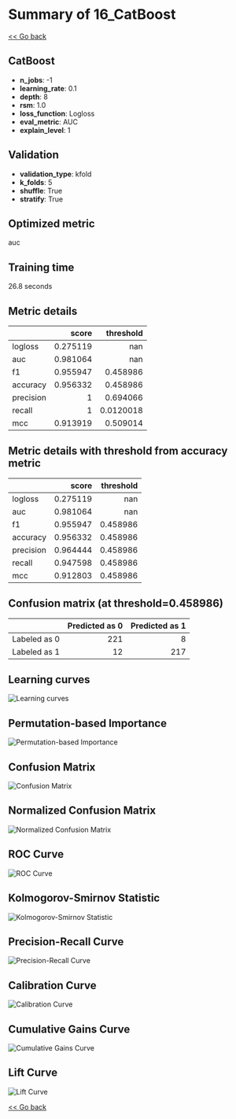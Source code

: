 # Summary of 16_CatBoost

[<< Go back](../README.md)


## CatBoost
- **n_jobs**: -1
- **learning_rate**: 0.1
- **depth**: 8
- **rsm**: 1.0
- **loss_function**: Logloss
- **eval_metric**: AUC
- **explain_level**: 1

## Validation
 - **validation_type**: kfold
 - **k_folds**: 5
 - **shuffle**: True
 - **stratify**: True

## Optimized metric
auc

## Training time

26.8 seconds

## Metric details
|           |    score |   threshold |
|:----------|---------:|------------:|
| logloss   | 0.275119 | nan         |
| auc       | 0.981064 | nan         |
| f1        | 0.955947 |   0.458986  |
| accuracy  | 0.956332 |   0.458986  |
| precision | 1        |   0.694066  |
| recall    | 1        |   0.0120018 |
| mcc       | 0.913919 |   0.509014  |


## Metric details with threshold from accuracy metric
|           |    score |   threshold |
|:----------|---------:|------------:|
| logloss   | 0.275119 |  nan        |
| auc       | 0.981064 |  nan        |
| f1        | 0.955947 |    0.458986 |
| accuracy  | 0.956332 |    0.458986 |
| precision | 0.964444 |    0.458986 |
| recall    | 0.947598 |    0.458986 |
| mcc       | 0.912803 |    0.458986 |


## Confusion matrix (at threshold=0.458986)
|              |   Predicted as 0 |   Predicted as 1 |
|:-------------|-----------------:|-----------------:|
| Labeled as 0 |              221 |                8 |
| Labeled as 1 |               12 |              217 |

## Learning curves
![Learning curves](learning_curves.png)

## Permutation-based Importance
![Permutation-based Importance](permutation_importance.png)
## Confusion Matrix

![Confusion Matrix](confusion_matrix.png)


## Normalized Confusion Matrix

![Normalized Confusion Matrix](confusion_matrix_normalized.png)


## ROC Curve

![ROC Curve](roc_curve.png)


## Kolmogorov-Smirnov Statistic

![Kolmogorov-Smirnov Statistic](ks_statistic.png)


## Precision-Recall Curve

![Precision-Recall Curve](precision_recall_curve.png)


## Calibration Curve

![Calibration Curve](calibration_curve_curve.png)


## Cumulative Gains Curve

![Cumulative Gains Curve](cumulative_gains_curve.png)


## Lift Curve

![Lift Curve](lift_curve.png)



[<< Go back](../README.md)

